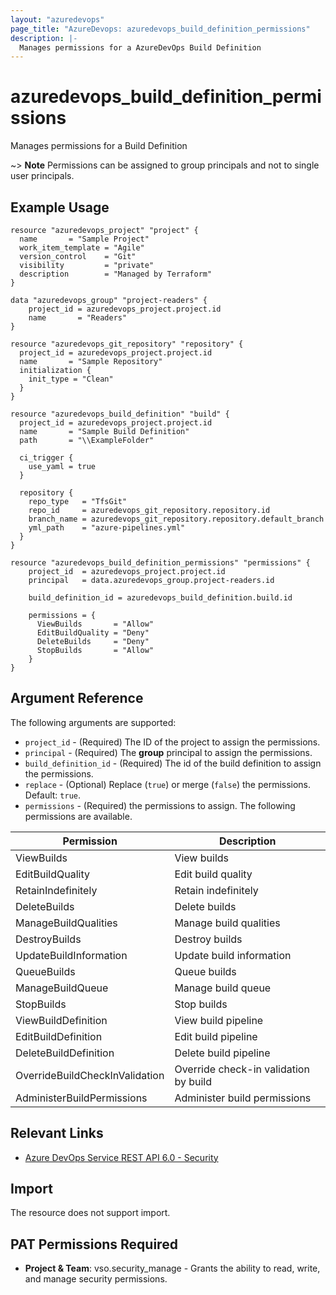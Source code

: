 ```yaml
---
layout: "azuredevops"
page_title: "AzureDevops: azuredevops_build_definition_permissions"
description: |-
  Manages permissions for a AzureDevOps Build Definition
---
```


# azuredevops_build_definition_permissions

Manages permissions for a Build Definition

~> **Note** Permissions can be assigned to group principals and not to single user principals.

## Example Usage

```hcl
resource "azuredevops_project" "project" {
  name       = "Sample Project"
  work_item_template = "Agile"
  version_control    = "Git"
  visibility         = "private"
  description        = "Managed by Terraform"
}

data "azuredevops_group" "project-readers" {
	project_id = azuredevops_project.project.id
	name       = "Readers"
}

resource "azuredevops_git_repository" "repository" {
  project_id = azuredevops_project.project.id
  name       = "Sample Repository"
  initialization {
    init_type = "Clean"
  }
}

resource "azuredevops_build_definition" "build" {
  project_id = azuredevops_project.project.id
  name       = "Sample Build Definition"
  path       = "\\ExampleFolder"

  ci_trigger {
    use_yaml = true
  }

  repository {
    repo_type   = "TfsGit"
    repo_id     = azuredevops_git_repository.repository.id
    branch_name = azuredevops_git_repository.repository.default_branch
    yml_path    = "azure-pipelines.yml"
  }
}

resource "azuredevops_build_definition_permissions" "permissions" {
	project_id  = azuredevops_project.project.id
	principal   = data.azuredevops_group.project-readers.id

	build_definition_id = azuredevops_build_definition.build.id

	permissions = {
	  ViewBuilds       = "Allow"
	  EditBuildQuality = "Deny"
	  DeleteBuilds     = "Deny"
	  StopBuilds       = "Allow"
	}
}
```

## Argument Reference

The following arguments are supported:

* `project_id` - (Required) The ID of the project to assign the permissions.
* `principal` - (Required) The **group** principal to assign the permissions.
* `build_definition_id` - (Required) The id of the build definition to assign the permissions. 
* `replace` - (Optional) Replace (`true`) or merge (`false`) the permissions. Default: `true`.
* `permissions` - (Required) the permissions to assign. The following permissions are available.

| Permission                     | Description                           |
|--------------------------------|---------------------------------------|
| ViewBuilds                     | View builds                           |
| EditBuildQuality               | Edit build quality                    |
| RetainIndefinitely             | Retain indefinitely                   |
| DeleteBuilds                   | Delete builds                         |
| ManageBuildQualities           | Manage build qualities                |
| DestroyBuilds                  | Destroy builds                        |
| UpdateBuildInformation         | Update build information              |
| QueueBuilds                    | Queue builds                          |
| ManageBuildQueue               | Manage build queue                    |
| StopBuilds                     | Stop builds                           |
| ViewBuildDefinition            | View build pipeline                   |
| EditBuildDefinition            | Edit build pipeline                   |
| DeleteBuildDefinition          | Delete build pipeline                 |
| OverrideBuildCheckInValidation | Override check-in validation by build |
| AdministerBuildPermissions     | Administer build permissions          |

## Relevant Links

* [Azure DevOps Service REST API 6.0 - Security](https://docs.microsoft.com/en-us/rest/api/azure/devops/security/?view=azure-devops-rest-6.0)

## Import

The resource does not support import.

## PAT Permissions Required

- **Project & Team**: vso.security_manage - Grants the ability to read, write, and manage security permissions.
